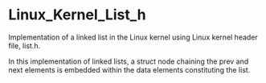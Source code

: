 # Linux_Kernel_List_h
Implementation of a linked list in the Linux kernel using Linux kernel header file, list.h.

In this implementation of linked lists, a struct node chaining the prev and next elements is embedded within the data elements constituting the list.
